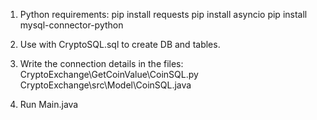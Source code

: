 
1. Python requirements: pip install requests
			pip install asyncio
			pip install mysql-connector-python

2. Use with CryptoSQL.sql to create DB and tables.

3. Write the connection details in the files:
   CryptoExchange\GetCoinValue\CoinSQL.py
   CryptoExchange\src\Model\CoinSQL.java

4. Run Main.java